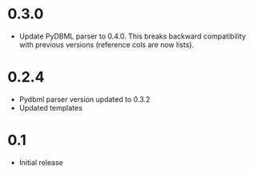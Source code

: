 # 0.3.0

- Update PyDBML parser to 0.4.0. This breaks backward compatibility with previous versions (reference cols are now lists).

# 0.2.4

- Pydbml parser version updated to 0.3.2
- Updated templates

# 0.1

- Initial release
